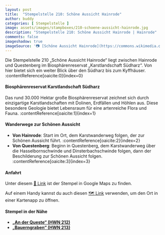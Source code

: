 ```yaml
---
layout: post
title:  "Stempelstelle 210: Schöne Aussicht Hainrode"
author: buddy
categories: [ Stempelstelle ]
image: assets/images/stampboxes/210-schoene-aussicht-hainrode.jpg
description: "Stempelstelle 210: Schöne Aussicht Hainrode | Hainrode"
comments: false
imageshadow: true
imageSource: '📷 [Schöne Aussicht Hainrode](https://commons.wikimedia.org/wiki/File:Sch%C3%B6ne_Aussicht_Hainrode.jpg) von <a href="//commons.wikimedia.org/wiki/User:B.Thomas95" title="User:B.Thomas95">Thomas Binder</a> unter Lizenz [CC BY-SA 4.0](https://creativecommons.org/licenses/by-sa/4.0)'
---
```


Die Stempelstelle 210 „Schöne Aussicht Hainrode“ liegt zwischen Hainrode und Questenberg im Biosphärenreservat „Karstlandschaft Südharz“. Von hier bietet sich ein weiter Blick über den Südharz bis zum Kyffhäuser. :contentReference[oaicite:0]{index=0}

#### Biosphärenreservat Karstlandschaft Südharz

Das rund 30.000 Hektar große Biosphärenreservat zeichnet sich durch einzigartige Karstlandschaften mit Dolinen, Erdfällen und Höhlen aus. Diese besondere Geologie bietet Lebensraum für eine artenreiche Flora und Fauna. :contentReference[oaicite:1]{index=1}

#### Wanderwege zur Schönen Aussicht

- **Von Hainrode**: Start im Ort, dem Karstwanderweg folgen, der zur Schönen Aussicht führt. :contentReference[oaicite:2]{index=2}
- **Von Questenberg**: Beginn in Questenberg, dem Karstwanderweg über die Hasselbornschwinde und Dinsterbachschwinde folgen, dann der Beschilderung zur Schönen Aussicht folgen. :contentReference[oaicite:3]{index=3}

#### Anfahrt

Unter diesem [📍 Link](https://www.google.com/maps/dir/?api=1&origin=&destination=51.50133%2C%2011.14183) ist der Stempel in Google Maps zu finden.

<div class="android-only">
  Auf einem Handy kannst du auch diesen 
  <a href="geo:51.50133,11.14183">🗺️ Link</a> 
  verwenden, um den Ort in einer Kartenapp zu öffnen.
  <p></p>
</div>

#### Stempel in der Nähe

- [**„An der Queste“ (HWN 212)**](/stempelstelle-212-an-der-queste)
- [**„Bauerngraben“ (HWN 213)**](/stempelstelle-213-bauerngraben)
